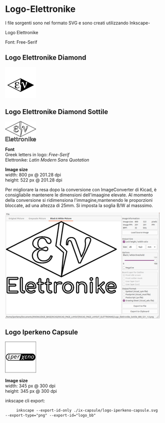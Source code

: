 # Logo-Elettronike

I file sorgenti sono nel formato SVG e sono creati utilizzando Inkscape-

Logo Elettronike

Font: Free-Serif

## Logo Elettronike Diamond

<img src="./ev-diamond/logo_elettronike_rombo_square.png" title="" alt="Logo Elettronike Diamond" width="100">

## Logo Elettronike Diamond Sottile

<img src="./ev-diamond-sottile/Logo_Elettronike_Sottile_400x261.png" title="" alt="Logo Elettronike Diamond Sottile" width="100">

**Font**   
Greek letters in logo: *Free-Serif*    
Elettronike: *Latin Modern Sans Quotation*    

**Image size**   
width:  800 px @ 201.28 dpi   
height: 522 px @ 201.28 dpi   

Per migliorare la resa dopo la conversione con ImageConverter di Kicad, è consigliabile mantenere le dimensioni dell'imaagine elevate.
Al momento della conversione si ridimensiona l'immagine,mantenendo le proporzioni bloccate, ad una altezza di 25mm.
Si imposta la soglia B/W al masssimo.

<img src="./ev-diamond-sottile/Logo_ev_sottile_kicad.png" alt="Logo Elettronike Diamond Sottile export to Kicad" style="width:500px;"/>

## Logo Iperkeno Capsule

<img src="./ix-capsule/logo-iperkeno-capsule.png" title="" alt="Logo Iperkeno Capsule" width="100">

**Image size**   
width:  345 px @ 300 dpi   
height: 345 px @ 300 dpi   

inkscape cli export:

```
     inkscape --export-id-only ./ix-capsule/logo-iperkeno-capsule.svg --export-type="png" --export-id="logo_bb" 
```
